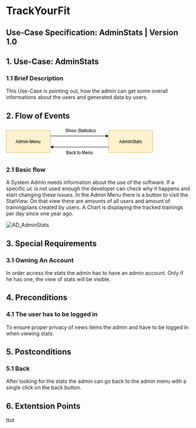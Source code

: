 # TrackYourFit
## Use-Case Specification: AdminStats | Version 1.0

## 1. Use-Case: AdminStats

### 1.1 Brief Description

This Use-Case is pointing out, how the admin can get some overall informations about the users and generated data by users.

## 2. Flow of Events

![AD_AdminStats](UC-Specification-AdminStats.jpg)

### 2.1 Basic flow

A System Admin needs information about the use of the software. If a specific uc is not used enough the developer can check why it happens and start changing these issues. In the Admin Menu there is a button to visit the StatView. On that view there are amounts of all users and amount of trainingplans created by users. A Chart is displaying the tracked trainings per day since one year ago.

![AD_AdminStats](/Pictures/Mockups/UC-AdminStats.jpg)
## 3. Special Requirements

### 3.1 Owning An Account
        
In order access the stats the admin has to have an admin account. Only if he has one, the view of stats will be visible.

## 4. Preconditions

### 4.1 The user has to be logged in

To ensure proper privacy of news items the admin and have to be logged in when viewing stats.

## 5. Postconditions

### 5.1 Back

After looking for the stats the admin can go back to the admin menu with a single click on the back button.



## 6. Extentsion Points

tbd
